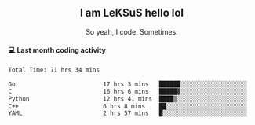 <h2 align="center">I am LeKSuS hello lol</h2>
<p align="center">So yeah, I code. Sometimes.</p>

#### :computer: Last month coding activity
<!--START_SECTION:waka-->

```txt
Total Time: 71 hrs 34 mins

Go                         17 hrs 3 mins   ██████░░░░░░░░░░░░░░░░░░░   23.36 %
C                          16 hrs 6 mins   █████▓░░░░░░░░░░░░░░░░░░░   22.06 %
Python                     12 hrs 41 mins  ████▒░░░░░░░░░░░░░░░░░░░░   17.39 %
C++                        6 hrs 8 mins    ██░░░░░░░░░░░░░░░░░░░░░░░   08.41 %
YAML                       2 hrs 57 mins   █░░░░░░░░░░░░░░░░░░░░░░░░   04.06 %
```

<!--END_SECTION:waka-->

